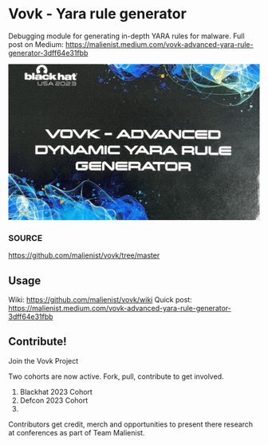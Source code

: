 # Vovk - Yara rule generator
Debugging module for generating in-depth YARA rules for malware. 
Full post on Medium: https://malienist.medium.com/vovk-advanced-yara-rule-generator-3dff64e31fbb

![GitHub Logo](/images/bh23.jpeg)

### SOURCE
https://github.com/malienist/vovk/tree/master

## Usage
Wiki: https://github.com/malienist/vovk/wiki
Quick post: https://malienist.medium.com/vovk-advanced-yara-rule-generator-3dff64e31fbb

## Contribute!
Join the Vovk Project

Two cohorts are now active. Fork, pull, contribute to get involved.

1. Blackhat 2023 Cohort
2. Defcon 2023 Cohort
3. 
Contributors get credit, merch and opportunities to present there research 
at conferences as part of Team Malienist. 
